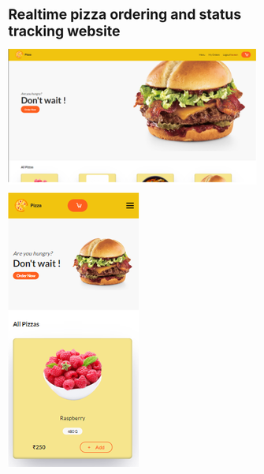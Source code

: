 # Realtime pizza ordering and status tracking website

![desktop image](https://github.com/Raaz-mourya/realtime-pizza/blob/main/img/realtime%20pizza%20desktop.png)

![mobile view](https://github.com/Raaz-mourya/realtime-pizza/blob/main/img/realtime%20pizza%20mobile.png)

